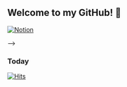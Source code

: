 ## Welcome to my GitHub! 👋

<!--
**Jungwoo-20/Jungwoo-20** is a ✨ _special_ ✨ repository because its `README.md` (this file) appears on your GitHub profile.

Here are some ideas to get you started:

- 🔭 I’m currently working on ...
- 🌱 I’m currently learning ...
- 👯 I’m looking to collaborate on ...
- 🤔 I’m looking for help with ...
- 💬 Ask me about ...
- 📫 How to reach me: ...
- 😄 Pronouns: ...
- ⚡ Fun fact: ...
-->
[![Notion](https://img.shields.io/badge/Notion-000000?style=flat-square&logo=Notion&logoColor=white)](https://review-jung.notion.site/Dreams-Come-True-4c6f812263c24d8b94cb288439f25f4b)
<!-- ### Technical Stack💻
[![Python](https://img.shields.io/badge/Python-3776AB?style=flat-square&logo=Python&logoColor=black)](github.com/Jungwoo-20/TODO-List)
[![Java](https://img.shields.io/badge/Java-007396?style=flat-square&logo=Java&logoColor=black)](github.com/Jungwoo-20/TODO-List)

[![dj](https://img.shields.io/badge/Django-092E20?style=flat-square&logo=Django&logoColor=black)](github.com/Jungwoo-20/TODO-List)
[![Flask](https://img.shields.io/badge/Flask-FFFFFF?style=flat-square&logo=Flask&logoColor=black)](github.com/Jungwoo-20/TODO-List)
[![Spring](https://img.shields.io/badge/Spring-6DB33F?style=flat-square&logo=Spring&logoColor=black)](github.com/Jungwoo-20/TODO-List)
[![React](https://img.shields.io/badge/React-61DAFB?style=flat-square&logo=React&logoColor=black)](github.com/Jungwoo-20/TODO-List)

[![MySQL](https://img.shields.io/badge/MySQL-4479A1?style=flat-square&logo=MySQL&logoColor=black)](github.com/Jungwoo-20/TODO-List)
[![ELK](https://img.shields.io/badge/Elasticsearch-005571?style=flat-square&logo=Elastic&logoColor=black)](github.com/Jungwoo-20/TODO-List) -->
<!-- [![Linux](https://img.shields.io/badge/Linux-FCC624?style=flat-square&logo=Linux&logoColor=black)](github.com/Jungwoo-20/TODO-List)
[![MacOS](https://img.shields.io/badge/macOS-FFFFFF?style=flat-square&logo=macOS&logoColor=black)](github.com/Jungwoo-20/TODO-List)
[![Git](https://img.shields.io/badge/Git-F05032?style=flat-square&logo=Git&logoColor=black)](github.com/Jungwoo-20/TODO-List) --> -->

<!-- ### Studying📖
[![Doc](https://img.shields.io/badge/Docker-2496ED?style=flat-square&logo=Docker&logoColor=black)](github.com/Jungwoo-20/TODO-List)
[![Ku](https://img.shields.io/badge/Kubernetes-326CE5?style=flat-square&logo=Kubernetes&logoColor=black)](github.com/Jungwoo-20/TODO-List)
[![Spring](https://img.shields.io/badge/Spring-6DB33F?style=flat-square&logo=Spring&logoColor=black)](github.com/Jungwoo-20/TODO-List) -->

### Today
[![Hits](https://hits.seeyoufarm.com/api/count/incr/badge.svg?url=https%3A%2F%2Fgithub.com%2FJungwoo-20&count_bg=%2347473C&title_bg=%230076FF&icon=&icon_color=%23E7E7E7&title=hits&edge_flat=false)](https://hits.seeyoufarm.com)
